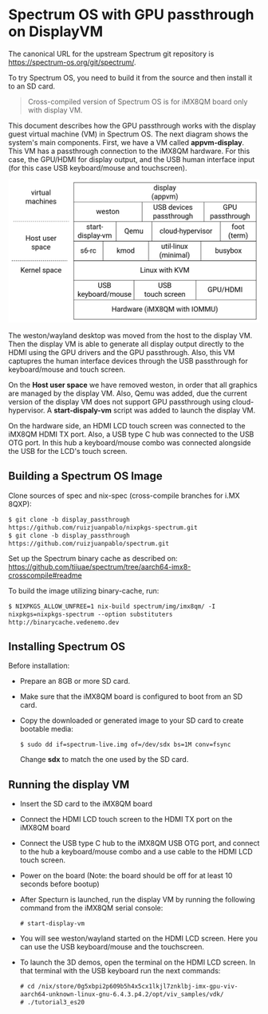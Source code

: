 # Spectrum OS with GPU passthrough on DisplayVM

The canonical URL for the upstream Spectrum git repository is
<https://spectrum-os.org/git/spectrum/>.

To try Spectrum OS, you need to build it from the source and then install it to an SD card.

> Cross-compiled version of Spectrum OS is for iMX8QM board only with display VM.

This document describes how the GPU passthrough works with the display guest virtual machine (VM) in Spectrum OS. The next diagram shows the system's main components. First, we have a VM called **appvm-display**. This VM has a passthrough connection to the iMX8QM hardware. For this case, the GPU/HDMI for display output, and the USB human interface input (for this case USB keyboard/mouse and touchscreen). 

![Stack diagram](Documentation/diagrams/displayvm_stack.drawio.png)

The weston/wayland desktop was moved from the host to the display VM. Then the display VM is able to generate all display output directly to the HDMI using the GPU drivers and the GPU passthrough. Also, this VM captupres the human interface devices through the USB passthrough for keyboard/mouse and touch screen. 

On the **Host user space** we have removed weston, in order that all graphics are managed by the display VM. Also, Qemu was added, due the current version of the display VM does not support GPU passthrough using cloud-hypervisor. A **start-dispaly-vm** script was added to launch the display VM.

On the hardware side, an HDMI LCD touch screen was connected to the iMX8QM HDMI TX port. Also, a USB type C hub was connected to the USB OTG port. In this hub a keyboard/mouse combo was connected alongside the USB for the LCD's touch screen.

## Building a Spectrum OS Image

Clone sources of spec and nix-spec (cross-compile branches for i.MX 8QXP):

	$ git clone -b display_passthrough https://github.com/ruizjuanpablo/nixpkgs-spectrum.git
    $ git clone -b display_passthrough https://github.com/ruizjuanpablo/spectrum.git

Set up the Spectrum binary cache as described on: <https://github.com/tiiuae/spectrum/tree/aarch64-imx8-crosscompile#readme>

To build the image utilizing binary-cache, run:

	$ NIXPKGS_ALLOW_UNFREE=1 nix-build spectrum/img/imx8qm/ -I nixpkgs=nixpkgs-spectrum --option substituters http://binarycache.vedenemo.dev

## Installing Spectrum OS

Before installation:

* Prepare an 8GB or more SD card.
* Make sure that the iMX8QM board is configured to boot from an SD card.
* Copy the downloaded or generated image to your SD card to create bootable media:

	  $ sudo dd if=spectrum-live.img of=/dev/sdx bs=1M conv=fsync

	Change **sdx** to match the one used by the SD card.

## Running the display VM

* Insert the SD card to the iMX8QM board
* Connect the HDMI LCD touch screen to the HDMI TX port on the iMX8QM board
* Connect the USB type C hub to the iMX8QM USB OTG port, and connect to the hub a keyboard/mouse combo and a use cable to the HDMI LCD touch screen. 
* Power on the board (Note: the board should be off for at least 10 seconds before bootup)
* After Specturn is launched, run the display VM by running the following command from the iMX8QM serial console:

	  # start-display-vm

* You will see weston/wayland started on the HDMI LCD screen. Here you can use the USB keyboard/mouse and the touchscreen. 

* To launch the 3D demos, open the terminal on the HDMI LCD screen. In that terminal with the USB keyboard run the next commands:

	  # cd /nix/store/0g5xbpi2p609b5h4x5cx1lkjl7znklbj-imx-gpu-viv-aarch64-unknown-linux-gnu-6.4.3.p4.2/opt/viv_samples/vdk/
	  # ./tutorial3_es20



